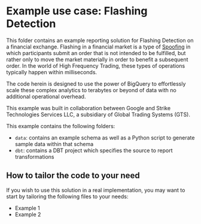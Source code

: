 # Example use case: Flashing Detection

This folder contains an example reporting solution for Flashing Detection on a financial exchange.
Flashing in a financial market is a type of <a href="https://en.wikipedia.org/wiki/Spoofing_(finance)">Spoofing</a> in which participants submit an order that is not intended to be fulfilled, but rather only to move the market materially in order to benefit a subsequent order. In the world of High Frequency Trading, these types of operations typically happen within milliseconds.

The code herein is designed to use the power of BigQuery to effortlessly scale these complex analytics to terabytes or beyond of data with no additional operational overhead.

This example was built in collaboration between Google and Strike Technologies Services LLC, a subsidiary of Global Trading Systems (GTS).

This example contains the following folders:
* `data`: contains an example schema as well as a Python script to generate sample data within that schema 
* `dbt`: contains a DBT project which specifies the source to report transformations

## How to tailor the code to your need

If you wish to use this solution in a real implementation, you may want to start by tailoring the following files to 
your needs:
* Example 1
* Example 2